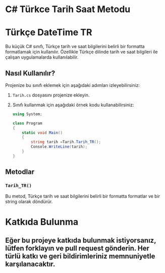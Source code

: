 # C# Türkce Tarih Saat Metodu

# Türkçe DateTime TR

Bu küçük C# sınıfı, Türkçe tarih ve saat bilgilerini belirli bir formatta formatlamak için kullanılır. Özellikle Türkçe dilinde tarih ve saat bilgileri ile çalışan uygulamalarda kullanılabilir.

## Nasıl Kullanılır?

Projenize bu sınıfı eklemek için aşağıdaki adımları izleyebilirsiniz:

1. `Tarih.cs` dosyasını projenize ekleyin.
2. Sınıfı kullanmak için aşağıdaki örnek kodu kullanabilirsiniz:

    ```csharp
    using System;

    class Program
    {
        static void Main()
        {
            string tarih =Tarih.Tarih_TR();
            Console.WriteLine(tarih);
        }
    }
    ```

## Metodlar

### `Tarih_TR()`

Bu metod, Türkçe tarih ve saat bilgilerini belirli bir formatta formatlar ve bir string olarak döndürür.



# Katkıda Bulunma
## Eğer bu projeye katkıda bulunmak istiyorsanız, lütfen forklayın ve pull request gönderin. Her türlü katkı ve geri bildirimleriniz memnuniyetle karşılanacaktır.
